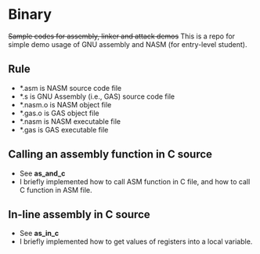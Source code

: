 # Binary
~~Sample codes for assembly, linker and attack demos~~
This is a repo for simple demo usage of GNU assembly and NASM
(for entry-level student).

## Rule
* *.asm is NASM source code file
* *.s is GNU Assembly (i.e., GAS) source code file
* *.nasm.o is NASM object file
* *.gas.o is GAS object file
* *.nasm is NASM executable file
* *.gas is GAS executable file

Calling an assembly function in C source
----------------
- See **as_and_c**
- I briefly implemented how to call ASM function in C file,
and how to call C function in ASM file.

In-line assembly in C source
----------------
- See **as_in_c**
- I briefly implemented how to get values of registers into a local variable.
